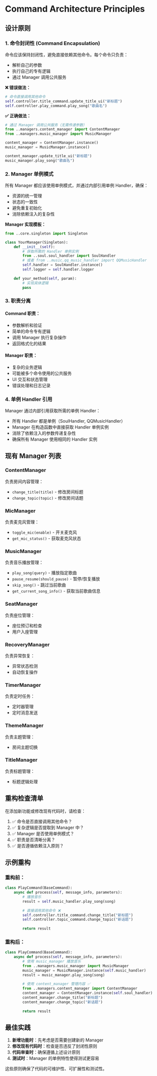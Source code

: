 # Command Architecture Principles

## 设计原则

### 1. 命令封闭性 (Command Encapsulation)

命令应该保持封闭性，避免直接依赖其他命令。每个命令只负责：
- 解析自己的参数
- 执行自己的专有逻辑
- 通过 Manager 调用公共服务

**❌ 错误做法：**
```python
# 命令直接调用其他命令
self.controller.title_command.update_title_ui("新标题")
self.controller.play_command.play_song("歌曲名")
```

**✅ 正确做法：**
```python
# 通过 Manager 调用公共服务（无需传递参数）
from ..managers.content_manager import ContentManager
from ..managers.music_manager import MusicManager

content_manager = ContentManager.instance()
music_manager = MusicManager.instance()

content_manager.update_title_ui("新标题")
music_manager.play_song("歌曲名")
```

### 2. Manager 单例模式

所有 Manager 都应该使用单例模式，并通过内部引用单例 Handler，确保：
- 资源的统一管理
- 状态的一致性
- 避免重复初始化
- 消除依赖注入的复杂性

**Manager 实现模板：**
```python
from ..core.singleton import Singleton

class YourManager(Singleton):
    def __init__(self):
        # 获取所需的 Handler 单例实例
        from ..soul.soul_handler import SoulHandler
        # 或者 from ..music.qq_music_handler import QQMusicHandler
        self.handler = SoulHandler.instance()
        self.logger = self.handler.logger
    
    def your_method(self, param):
        # 实现具体逻辑
        pass
```

### 3. 职责分离

#### Command 职责：
- 参数解析和验证
- 简单的命令专有逻辑
- 调用 Manager 执行复杂操作
- 返回格式化的结果

#### Manager 职责：
- 复杂的业务逻辑
- 可能被多个命令使用的公共服务
- UI 交互和状态管理
- 错误处理和日志记录

### 4. 单例 Handler 引用

Manager 通过内部引用获取所需的单例 Handler：
- 所有 Handler 都是单例（SoulHandler, QQMusicHandler）
- Manager 在构造函数中直接获取 Handler 单例实例
- 消除了依赖注入的参数传递复杂性
- 确保所有 Manager 使用相同的 Handler 实例

## 现有 Manager 列表

### ContentManager
负责房间内容管理：
- `change_title(title)` - 修改房间标题
- `change_topic(topic)` - 修改房间话题

### MicManager
负责麦克风管理：
- `toggle_mic(enable)` - 开关麦克风
- `get_mic_status()` - 获取麦克风状态

### MusicManager
负责音乐播放管理：
- `play_song(query)` - 播放指定歌曲
- `pause_resume(should_pause)` - 暂停/恢复播放
- `skip_song()` - 跳过当前歌曲
- `get_current_song_info()` - 获取当前歌曲信息

### SeatManager
负责座位管理：
- 座位预订和检查
- 用户入座管理

### RecoveryManager
负责异常恢复：
- 异常状态检测
- 自动恢复操作

### TimerManager
负责定时任务：
- 定时器管理
- 定时消息发送

### ThemeManager
负责主题管理：
- 房间主题切换

### TitleManager
负责标题管理：
- 标题逻辑处理

## 重构检查清单

在添加新功能或修改现有代码时，请检查：

1. ✅ 命令是否直接调用其他命令？
2. ✅ 复杂逻辑是否提取到 Manager 中？
3. ✅ Manager 是否使用单例模式？
4. ✅ 职责是否清晰分离？
5. ✅ 是否遵循依赖注入原则？

## 示例重构

### 重构前：
```python
class PlayCommand(BaseCommand):
    async def process(self, message_info, parameters):
        # 播放音乐
        result = self.music_handler.play_song(song)
        
        # 直接调用其他命令 ❌
        self.controller.title_command.change_title("新标题")
        self.controller.topic_command.change_topic("新话题")
        
        return result
```

### 重构后：
```python
class PlayCommand(BaseCommand):
    async def process(self, message_info, parameters):
        # 使用 music_manager 播放音乐
        from ..managers.music_manager import MusicManager
        music_manager = MusicManager.instance(self.music_handler)
        result = music_manager.play_song(song)
        
        # 使用 content_manager 管理内容 ✅
        from ..managers.content_manager import ContentManager
        content_manager = ContentManager.instance(self.soul_handler)
        content_manager.change_title("新标题")
        content_manager.change_topic("新话题")
        
        return result
```

## 最佳实践

1. **新增功能时**：先考虑是否需要创建新的 Manager
2. **修改现有代码时**：检查是否违反了封闭性原则
3. **代码审查时**：确保遵循上述设计原则
4. **测试时**：Manager 的单例特性使得测试更容易

这些原则确保了代码的可维护性、可扩展性和测试性。
